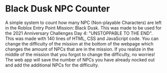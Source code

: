 # Black Dusk NPC Counter
A simple system to count how many NPC (Non-playable Characters) are left in the Roblox Entry Point Mission: Black Dusk. This was made to be used for the 2021 Anniversary Challenges Day 4: "UNSTOPPABLE TO THE END". This was made with 140 lines of HTML, CSS and JavaScript code. You can change the difficulty of the mission at the bottom of the webpage which changes the amount of NPCs that are in the mission. If you realize in the middle of the mission that you forgot to change the difficulty, no worries! The web app will save the number of NPCs you have already nocked out and add the additional NPCs for the difficulty.
